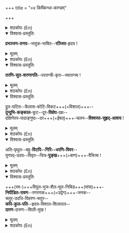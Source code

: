 +++
title = "०४ किष्किन्धा-काण्डम्"

+++
<details><summary>शठकोपः (En)</summary>

KISHKINDHA KHAANDAM:

TRIDASA KUMUDHA CHANDHRO DANAVAMBHOJA CHANDHRO DURITHA TIMIRA CHANDHRO YOGINAM JNANA CHANDHRA: I

PRANATHA NAYANA CHANDHRO MYTHILI NETRA CHANDHRO DASAMUKHA RIPU CHANDHRA: PAATHU MAAM RAAMACHANDRA : II 

DhyAnam:

PRATHAR BHAJAMI RAGHUNATHA KARARAVINDHAM RAKSHOGANAYA BHAYADHAM VARADHAM NIJEBHYA: I

YADH RAJASAMSADHI VIBHIDHYA MAHESACHAAPAM SITA KARAGRAHANA MANGALAMAPA SADHYA : II 


Sri Raamachandra and his brother LakshmaNa left Sabari's aasRaamam and continued their journey in the direction suggested by KabhandhA along the banks of PampA Lake. The monkey king SugrivA was living on the summit of a nearby peak named Rishyamukha parvatham with his ministers. He was hiding from his brother VAli.

SugrivA caught sight of the two princes in the dresses of hermits and got suspicious.

He got alarmed over the thought that they might have been agents of his brother Vaali sent to catch him. His minister HanumAn reasoned with SugrivA and assured latter that the princes could not be the agents of VAli. SugrivA then asked HanumAn to meet the two travellers to find out the purpose of their visit.

51

HanumAn took the disguise of a mendicant and approached the brothers. He bowed before them and inquired about them and the purpose of their journey to that forest area. HanumAn appraised them of SugrivA's plight and advised them that his master sought the good will of the two princes. Sri Raama was very pleased with the diplomatic skills and the speech of HanumAn proficient in Vedic diction and spotless Grammar (VyAkaraNam). This is where the first salutation of KishkindhA Khaandham of Swami Desikan's Raghu Veera gets its inspiration.

</details>




<details open><summary>विश्वास-प्रस्तुतिः</summary>

**प्रभञ्जन-तनय**--भावुक-भाषित--**रञ्जित**-हृदय !  
</details>

<details><summary>मूलम्</summary>

**प्रभञ्जन-तनय**--भावुक-भाषित--**रञ्जित**-हृदय !  
</details>


<details><summary>शठकोपः (En)</summary>

O Lord whose heart was filled with joy over the auspicious and adroit conversation of HanumAn, the son of Vaayu (prabhanjana)! Hail to Thee! Hail to Thee! The conversation of HanumAn was rich in Vedic vocabulary and correct in grammar.

Sri Raama was very much taken up by the scholarship and conversational skills of HanumAn that soothed and charmed his heart. He praised HanumAn's skills as a diplomat and scholar this way: O LakshmaNA! It is only those who have studied Rg Veda with an understanding of the meaning of its Rks as well as Yajur and Sama Veda can speak like this. HnaumAn has surely studied further the entire range of Sanskrit grammar in many ways as indicated by his faultless speech. His facial expressions and body movements during his conversation are exemplary in that there is nothing dissonant or out of place. He utters a remarkably meaningful, fluent and delightful speech that is pleasing to the mind. He is indeed a worthy emissary of his king”.

Raama's words of praise are:

NOONAM VYAKARANAM KRUTHSNAM ANENA BAHUDHA SRUTHAM URASTHAM KANTAKAM VAKYAM VARTHATE MADHYAMA SVARAM


UCCHARAYATHI KALYANEEM VAACHAM HRUDHAYA HARSHINIM Swami Desikan has these passages of praise by Raama in mind, when he saluted Raghuveeran through his first namaskaraNam in the KishkindA khAnda section.

Hanuman is revered as Nava Vyakarana Pandithan. He had learned the different versions of grammar from the sun god as a boy. His musical skills as a VeeNa player arose from his adhyayanam of Sama Vedam.

Saint Thyagaraja in his vasanthavArALi krithi on HanumAn named “pAhi Raama dhutha jagath prANa kumAra Maam”, refers to Hanumaan”s Veda Saastra naipuNyam this way in one of the charaNams: 52

“Nava Vyakarana Panditha:”

VEDA SASTRA NIPUNA VARYA! VIMALA CHITTHA SATHATHAM KARUNA RASA PARIPURNA! KANCHANADHRI SAMA DEHA!


PARAAMA BHAGAVATHA VARENYA! VARADHA! THYAGARAJA NUTHA!

(Oh HanumAn! You are well versed in Vedas and SaastrAs! You are the best of beings! Your mind is always pure. Your heart is full of compassion. Your body resembles the golden mount Meru. You are the foremost of Raama BhakthAs. You are a giver of boons. Please bless me).

Sri Mutthuswami Dikshithar's kruthi inviting HanumAn to appear in his DhyAnam is full of reference to the vaibhavam of HanumAn.This kruthi isset in ragam NAttA and starts majestically: “PavanAthmaja aagaccha, paripurNa svaccha”. In anupallavi, Dikshithar salutes HanumAn as “Nava VyAkaraNa nipuNa, nava vidhAntha: karaNa”.

In one of the charaNams, Dikshithar pays tribute to HanumAn's skills in Kaavyam and NAtakam and Vedas this way: “kAvya nAtaka Tosha, Upanishad pada ghosha, pavanAthmaja aagaccha”.

Purandara Dasa has praised HanumAn's multifaceted talents and heroic deeds in krithis set in ragAs nAgasvarALi, Riti GowlA, sArangA, KalyANi and Mohanam. For Purandara Dasa, HanumAn was a very important deity, since he is considered as the Mukhya prANan in MAdhva sampradhAyam. Dasar salutes HanumAn in his 53

RitigowlA krithi this way: “MUKHYA PRANA YENNA MOOLA GURUVE RAKKASAMDHAKA SRI RAAMANA NIJA DAASA” “MAYAVADHIGALE GHETTHITHU KOOSU

MADHVA MADAVANU UTTARISUTHU KOOSU SUMMENE UDIPILI NIMTHITHU KOOSU


PURANDARA VITALANA PUNYATHA KOOSU

(KOOSINA KANTIRA, MUKHYA PRANAANA KANNTIRA)


-- SARANGA KRITHI.
</details>




<details open><summary>विश्वास-प्रस्तुतिः</summary>

**तरणि-सुत-शरणागति**--परतन्त्री-कृत--स्वातन्त्र्य !  
</details>

<details><summary>मूलम्</summary>

**तरणि-सुत-शरणागति**--परतन्त्री-कृत--स्वातन्त्र्य !  
</details>


<details><summary>शठकोपः (En)</summary>

Hail to Thee O Lord who who sought refuge in SugreevA, the son of Sun God! You sought the friendship and help of SugreevA to find and rescue Sita Devi. Through your act of SaraNaagathi (seeking refuge and help in a state of utter dependence) to SugreevA, You gave up your independence as the supreme Lord of the Universe and stood meekly obeying as it were the command of SugreevA.

Background: Hanuman carried Raama and LakshmaNaa on his shoulders and brought them before his king, SugreevA. The visitors and the monkey king solemnized their friendship in front of a sacred fire lit by Hanumaan.

Now SugrivA tells Raama that he will have Sita Devi traced out, wherever she may be and unite her to Raama. Sugreeva fetches a wrapper containing a piece of jewelery dropped by Sita from the air as she was being abducted by RAvaNA. Raama is overcome with grief at the sight of the AbharaNams and shows the jewellery (Armlets, ear rings and anklets) to his brother, LakshmaNA. The response of LakshmaNA is a moving one. LakshmaNa says: “Dear brother! Neither do I recognize the armlets nor do I know the ear-rings, I only recognize the anklets due to my bowing at her feet every day”. Such is the mahAtmyam of Sowmithri! The grief-stricken Raama asks for the help of the monkey king to locate the place where his beloved consort is being held in captivity by the evil RAvaNA. SugreevA consoles Raama and assures Raama that he will locate RAvaNA and the place where he is holding Sita in captivity.

54

SugreevA continues and says that he would like to offer Raama a salutary advice in a spirit of friendship and not in the spirit of moralizing (HITAM VAYASYA BHAVENA BHRAMI NOPADISAAMI TEH). SugreevA advises Raama that he should not grieve and accept his friendship. Raama is consoled by the sweet words of SugreevA, wipes is tears and says meekly: “Please help me. Please command me and point out to me unreservedly what should be done by me in this effort (MAYAA CHA YADH ANUSHTEYAM VISRABHDENA TADH UCHYATHAAM). This statement of Raama (KiskindA KhAndham /canto 7/ verse 20) is the source of Swami Desikan's salutation about the PARATANTREE KRUTHA SWAATANTRYAM ASPECT OF

THE SARVESWARAN TO SUGREEVA.

It is amazing how Swami Desikan zeroes in on one half a sloka in a long chapter, where Adi Kavi Valmiki dwells at length on the meeting between SugreevA and Raama. The Lord of the universe conversing with SugreevA as a supplicant of his help goes on and says: “Oh SugreevA! Such a friend like you is difficult to get indeed, particularly at this time of my adversity. Please help me and tell me what I should do. All your desire will be accomplished by me even as all seeds sown in a fertile field during the rains will bear fruit. Never before has a falsehood been uttered by me nor shall I ever utter it. I solemnly affirm this to you and swear by truth alone (ANRUTHAM NOKTHAPURVAM MEH NA VAKSHYEH KADHAACHANA, YETHATH TEH PRATHIJAANAAMI SATYENAIVA SAPAAMYAHAM)”.

This is the reference to the Bhaktha Paaratantryam or the Yathokthakaari aspect of Sri Raamachandra as revealed to us by Swami Desikan.

</details>




<details open><summary>विश्वास-प्रस्तुतिः</summary>

द्रुत-घटित--कैलास-कोटि-विकट+++(=विशाल)+++--  
**दुन्दुभि-कङ्काल**-कूट--दूर-**विक्षेप**-दक्ष--  
दक्षिणेतर-पादाङ्गुष्ठ--दर+++(=ईषत्)+++-चलन--**विश्वस्त-सुहृद्-आशय** !  
</details>

<details><summary>मूलम्</summary>

द्रुत-घटित--कैलास-कोटि-विकट+++(=विशाल)+++--  
**दुन्दुभि-कङ्काल**-कूट--दूर-**विक्षेप**-दक्ष--  
दक्षिणेतर-पादाङ्गुष्ठ--दर+++(=ईषत्)+++-चलन--**विश्वस्त-सुहृद्-आशय** !  
</details>


<details><summary>शठकोपः (En)</summary>

In this long salutation, Swami Desikan seems to suggest the long distance over which an object was sent flying with a miniscule exercise of the power of Sri Raama's left toe.

Meaning : O Lord who with the slight movement of the toe of your left foot sent the massive assembly of the bones of the gigantic Asura by the name of Dhundhubhi flying over a vast distance and thereby lifted the hope of Sugriva and enhanced his faith in your prowess to destroy Vaali. Hail to Thee! Hail to Thee! Background: During the conversations with Raama, the monkey king SugreevA had some doubts about the prowess of Raama to match his brother Vaalis strength in battle. SugreevA narrated the incident of Vaali making short work of the ogre Dhundhubhi, who challenged him in battle. After killing the ogre, Vaali lifted and hurled the body of Dhundhubhi. That corpse fell inside the precincts of the hermitage of sage MatangA (Matanga Vanam) and polluted the sacred site with the blood and body remains. Some drops of blood fell on the body of the sage himself.

The angry sage cursed the perpetrator of that offense, Vaali, to lose his life, if he ever entered the precincts of his aasRaamam. SugreevA explained to Raama that Vaali stayed away from Sage Matanga's hermitage because of that curse and that he (SugreevA) took refuge there to escape from the torments of his powerful brother.

On hearing that story and sensing SugreevA's doubt about his ability to handle VAli in battle, Raama playfully kicked the colossal heap of bones of Dhundhubhi with his left toe. That assembly of bones flew a distance of eighty miles as a result of that kick.

SugreevA had only wanted Raama to show his power and strength by kicking the bones over a distance of 800 arms length. SugreevA was impressed and yet he had some lingering doubts. He addressed Raama and pointed out that Dhundhubhi's massive body with flesh and blood was hurled over a great distance by an exhausted Vaali, when it was full of flesh and body weight. SugreevA was implying that the shrunken bones of the demon were no match to the weight of the corpse at the time of Vaali's hurling it away. Thus SugreevA was questioning whether Raama's strength was a true match to that of his brother Vaali.

56

SugreevA then pointed out a set of seven gigantic Saal trees that Vaali used to shake to denude them of their leaves to demonstrate his strength.

SugreevA asked Raama: “O prince of Ayodhyaa! How will you be able to kill my mighty brother in combat?” LakshmaNaa got angry at the continuing doubt of SugreevA and asked him as to what more Raama should do to convince him of Raama's superior strength. SugreevA replied that Vaali used to pierce the seven Saal trees with a single arrow of his and that he will be convinced of Raama's role as a killer of his brother, if Raama could pierce even one Saal tree with his arrow. The incident that followed the request of SugreevA is the subject of Swami Desikan's next salutation to Raghuveeraa.

</details>




<details open><summary>विश्वास-प्रस्तुतिः</summary>

अति-पृथुल--बहु-**विटपि--गिरि--धरणि-विवर**--  
युगपद्-उदय--विवृत--चित्र-**पुङ्ख**+++(=बाण)+++-वैचित्र्य !  
</details>

<details><summary>मूलम्</summary>

अति-पृथुल--बहु-**विटपि--गिरि--धरणि-विवर**--  
युगपद्-उदय--विवृत--चित्र-**पुङ्ख**+++(=बाण)+++-वैचित्र्य !  
</details>


<details><summary>शठकोपः (En)</summary>

O Hero whose fast-moving, powerful arrow with marvellous decorations that appeared at the same time in the seven Saal trees, mountains, earth and the nether world! Hail to Thee! Hail to Thee! Background: When doubting SugreevA requested Raama to demonstrate once again his prowess, Raama obliged him by sending few arrows at the seven Saal trees. Those arrows moved like a band of lightning. They pierced the seven Saal trees in a trice and continued on their way to neighboring mountains in their path and broke the crests of those mountains, changed their direction and traveled through the nether world (PaathALam/seventh of the lower worlds) and then returned quickly to their home in the quiver of Raama. The awe-inspired and terror -stricken SugreevA could not believe his own eyes about what had transpired. He fell flat in front of the Raghuveeran of unquestionable veeram and declared that his grief over the ill treatment of Vaali and doubts about the adequacy of Raama's power to protect him from the wrath of his brother were completely banished. In the words of Adi Kavi Valmiki, SugreevA said:

TAMADHYAIVA PRIYARTHAM ME VAIRINAM BRAATHRU RUPINAM I VAALINAM JAHI KAAKUTHSTHA MAYA BHADDHOYAM ANJALI : II

O the illustrious descendant of Kaakuthstha! Please make short work of my tormentor 57

(enemy) in the form of my brother this day to make me happy (and to release me form my terror). My palms have been joined together in Anjali mudra (Prayer with folded palms) for that purpose.

Swami Desikan in one of his Sillarai Rahasyam named Anjali Vaibhavam describes the power of Anjali as “Praarthanaa poorvaka bharanyaasam of the Akinchanan” (the saraNaagathi done with the folded hands as a first step for the helpless to seek the Lord's succor and protection). Swami Desikan goes on to describe Anjali mudrai as “Pala visesha vyanjaka mudrai” (the gesture that symbolizes special fruits to be obtained from the Lord). Swami quotes the slokam of VishNu DharmOtthamam which states unambiguously that the anjali made in front of the Lord quickly helps one to receive the Lord's immediate attention and lets one become the object of his Dayaa.

ANJALI: PARAAMA MUDRAA KSHIPRAM DEVA PRASAADHINI “Swami Desikan with Anjali Mudra” 58

</details>




<details open><summary>विश्वास-प्रस्तुतिः</summary>

+++(स्व-)+++विपुल-भुज-शैल-मूल-निबिड+++(मांस)+++-  
**निपीडित-रावण**--रणरणक+++(=उद्वेग)+++-जनक--  
चतुर्-उदधि-विहरण-चतुर--  
**कपि-कुल-पति**--हृदय-विशाल-शिलातल--  
**दारण**-दारुण--शिली-मुख !  
</details>

<details><summary>मूलम्</summary>

+++(स्व-)+++विपुल-भुज-शैल-मूल-निबिड+++(मांस)+++-  
**निपीडित-रावण**--रणरणक+++(=उद्वेग)+++-जनक--  
चतुर्-उदधि-विहरण-चतुर--  
**कपि-कुल-पति**--हृदय-विशाल-शिलातल--  
**दारण**-दारुण--शिली-मुख !  
</details>


<details><summary>शठकोपः (En)</summary>

Vaali Vadham is the subject matter of this Gadhyam passage. This is the last of the salutations to the Raghu Veeran from the incidents described in the KishkindhA KaaNDam..

Hail to Thee, Oh MahA VeerA, who had the fierce arrow to break apart the broad and strong granite-like chest of Vaali, the king of the Monkeys ; Vaali's strength and heroism was feared by RaavaNana himself. Once RAvaNA wanted to fight with Vaali and Vaali taught RAvaNA a lesson by pressing latter in his arm pit as he flew to the four oceans to perform his daily sandhyA vandhanam. The chastised RAvaNA who understood the power of Vaali never again came near Vaali.

Comments: Vaali was “Kapi kula Pathy” (the king of the Monkey kingdom). He was “chathurudhadhi viharaNa chathuran”. (He was powerful enough to fly to and sport in the four oceans). The reference here is to Vaali's practise of jumping to the four oceans daily to [erform his sandhyAvandhanam (arghya PradhAnam). Once, when Vaali was engaged in giving arghya PradhAnam, RaavaNan came from behind and arrogantly grabbed the shoulders of Vaali and tried to knock him off balance. Angered by the rudeness of RaavaNan, the mighty valley grabbed RAvaNA and placed him in his armpit and flew onto the next ocean to continue with his sandhyA vandhanam. After completing his sandhyA Vandhanam, Vaali returned to Kishkinthai and dropped the half-dead RaavaNan on the floor. The mighty RaavaNan, who lifted the Kailsa mountain at one time with his bare hands, ran back with shame to his home in Lankha.

Such was the bhuja Bala parAkRaamam of Vaali. Lord Raamachandra of matchless valor dispatched Vaali of superior strength to death by tearing apart his mighty chest with a single arrow. Such is the apAra parAkRaamam of this Raghuveeran! 59

</details>

